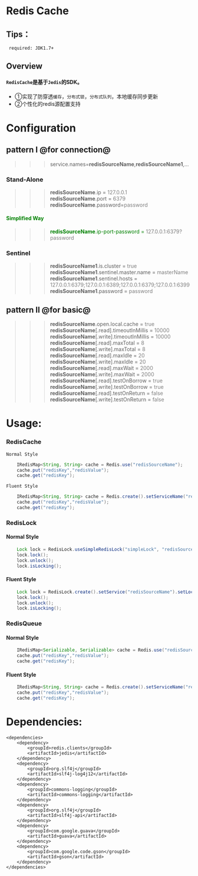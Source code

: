 Redis Cache
=
Tips：
-
     required: JDK1.7+
Overview
-
#### `RedisCache`是基于`Jedis`的SDK。
+ ①实现了防穿透`缓存`，`分布式锁`，`分布式队列`，本地缓存同步更新<br>
+ ②个性化的redis源配置支持<br>

# Configuration
## pattern I @for connection@
>>> service.names=<b>redisSourceName</b>,<b>redisSourceName1</b>,...

### Stand-Alone
>>> <b>redisSourceName</b>.ip = <font color="grey ">127.0.0.1</font><br>
>>> <b>redisSourceName</b>.port = <font color="grey ">6379</font><br>
>>> <b>redisSourceName</b>.password=<font color="grey ">password</font><br>

#### <font color="green">Simplified Way

>>> <b>redisSourceName</b>.ip-port-password = <font color="grey ">127.0.0.1:6379?password</font></font>

### Sentinel
>>> <b>redisSourceName1</b>.is.cluster = <font color="grey ">true</font><br>
>>> <b>redisSourceName1</b>.sentinel.master.name = <font color="grey ">masterName</font><br>
>>> <b>redisSourceName1</b>.sentinel.hosts = <font color="grey ">127.0.0.1:6379;127.0.0.1:6389;127.0.0.1:6379;127.0.0.1:6399</font><br>
>>> <b>redisSourceName1</b>.password = <font color="grey ">password</font><br>

## pattern II @for basic@

>>> <b>redisSourceName</b>.open.local.cache = <font color="grey ">true</font><br>
>>> <b>redisSourceName</b>[.read].timeoutInMillis = <font color="grey ">10000</font><br>
>>> <b>redisSourceName</b>[.write].timeoutInMillis = <font color="grey ">10000</font><br>
>>> <b>redisSourceName</b>[.read].maxTotal = <font color="grey ">8</font><br>
>>> <b>redisSourceName</b>[.write].maxTotal = <font color="grey ">8</font><br>
>>> <b>redisSourceName</b>[.read].maxIdle = <font color="grey ">20</font><br>
>>> <b>redisSourceName</b>[.write].maxIdle = <font color="grey ">20</font><br>
>>> <b>redisSourceName</b>[.read].maxWait = <font color="grey ">2000</font><br>
>>> <b>redisSourceName</b>[.write].maxWait = <font color="grey ">2000</font><br>
>>> <b>redisSourceName</b>[.read].testOnBorrow = <font color="grey ">true</font><br>
>>> <b>redisSourceName</b>[.write].testOnBorrow = <font color="grey ">true</font><br>
>>> <b>redisSourceName</b>[.read].testOnReturn = <font color="grey ">false</font><br>
>>> <b>redisSourceName</b>[.write].testOnReturn = <font color="grey ">false</font><br>

# Usage:

### RedisCache
`Normal Style`
```Java
	IRedisMap<String, String> cache = Redis.use("redisSourceName");
	cache.put("redisKey","redisValue");
	cache.get("redisKey");
```
`Fluent Style`
```Java
	IRedisMap<String, String> cache = Redis.create().setServiceName("redisSourceName").build();
	cache.put("redisKey","redisValue");
	cache.get("redisKey");
```
### RedisLock
#### Normal Style
```Java
    Lock lock = RedisLock.useSimpleRedisLock("simpleLock", "redisSourceName");
    lock.lock();
    lock.unlock();
    lock.isLocking();
```
#### Fluent Style
```Java
    Lock lock = RedisLock.create().setService("redisSourceName").setLockName("simpleLock").useSimpleRedisLock();
    lock.lock();
    lock.unlock();
    lock.isLocking();
```
### RedisQueue
#### Normal Style
```Java
	IRedisMap<Serializable, Serializable> cache = Redis.use("redisSourceName");
	cache.put("redisKey","redisValue");
	cache.get("redisKey");
```
#### Fluent Style
```Java
	IRedisMap<String, String> cache = Redis.create().setServiceName("redisSourceName").build();
	cache.put("redisKey","redisValue");
	cache.get("redisKey");
```

# Dependencies:
    <dependencies>
        <dependency>
            <groupId>redis.clients</groupId>
            <artifactId>jedis</artifactId>
        </dependency>
        <dependency>
            <groupId>org.slf4j</groupId>
            <artifactId>slf4j-log4j12</artifactId>
        </dependency>
        <dependency>
            <groupId>commons-logging</groupId>
            <artifactId>commons-logging</artifactId>
        </dependency>
        <dependency>
            <groupId>org.slf4j</groupId>
            <artifactId>slf4j-api</artifactId>
        </dependency>
        <dependency>
            <groupId>com.google.guava</groupId>
            <artifactId>guava</artifactId>
        </dependency>
        <dependency>
            <groupId>com.google.code.gson</groupId>
            <artifactId>gson</artifactId>
        </dependency>
    </dependencies>